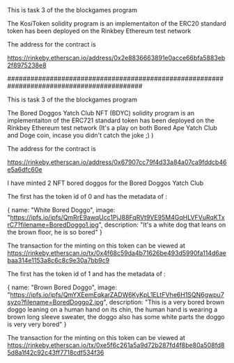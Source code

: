This is task 3 of the the blockgames program

The KosiToken solidity program is an implementaiton of the ERC20 standard token has been deployed on the Rinkbey Ethereum test network

The address for the contract is

https://rinkeby.etherscan.io/address/0x2e8836663891e0acce66bfa5883eb2f8975238e8


###########################################################################################


This is task 3 of the the blockgames program

The Bored Doggos Yatch Club NFT (BDYC) solidity program is an implementaiton of the ERC721 standard token has been deployed on the Rinkbey Ethereum test network (It's a play on both Bored Ape Yatch Club and Doge coin, incase you didn't catch the joke ;) )

The address for the contract is

https://rinkeby.etherscan.io/address/0x67907cc79f4d33a84a07ca9fddcb46e5a6dfc60e

I have minted 2 NFT bored doggos for the Bored Doggos Yatch Club

The first has the token id of 0 and has the metadata of :

{
    name: "White Bored Doggo",
    image: "https://ipfs.io/ipfs/QmRrE9awqUcc1PjJ88FqRVt9VE95M4GqHLVFVuRqKTxrC7?filename=BoredDoggo1.jpg",
    description: "It's a white dog that leans on the brown floor, he is so bored"
}

The transaction for the minting on this token can be viewed at https://rinkeby.etherscan.io/tx/0x4f68c59da4b71626be493d5990fa114d6aebaa314e1153a8c6c8c9e30a7bb9c9


The first has the token id of 1 and has the metadata of :

{
    name: "Brown Bored Doggo",
    image: "https://ipfs.io/ipfs/QmYXEemEqkarZADW6KyKpL1ELtFVhe6H1SQN6gwpu7syzo?filename=BoredDoggo2.jpg",
    description: "This is a very bored brown doggo leaning on a human hand on its chin, the human hand is wearing a brown long sleeve sweater, the doggo also has some white parts the doggo is very very bored"
}

The transaction for the minting on this token can be viewed at https://rinkeby.etherscan.io/tx/0xe5f6c261a5a9d72b287fd4f8be80a508fd85d8a1f42c92c43ff7718cdf534f36

